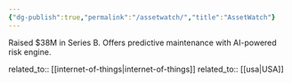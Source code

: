 ```yaml
---
{"dg-publish":true,"permalink":"/assetwatch/","title":"AssetWatch"}
---
```



Raised $38M in Series B. Offers predictive maintenance with AI-powered risk engine.

related_to:: [[internet-of-things\|internet-of-things]]
related_to:: [[usa\|USA]]
